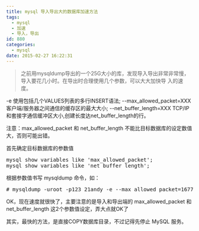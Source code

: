 ```yaml
---
title: mysql 导入导出大的数据库加速方法
tags:
  - mysql
  - 加速
  - 导入，导出
id: 880
categories:
  - mysql
date: 2015-02-27 16:22:31
---
```


> 之前用mysqldump导出的一个25G大小的库，发现导入导出非常非常慢，导入要花几小时。在导出时合理使用几个参数，可以大大加快导 入的速度。

-e 使用包括几个VALUES列表的多行INSERT语法;
--max_allowed_packet=XXX 客户端/服务器之间通信的缓存区的最大大小;
--net_buffer_length=XXX TCP/IP和套接字通信缓冲区大小,创建长度达net_buffer_length的行。

注意：max_allowed_packet 和 net_buffer_length 不能比目标数据库的设定数值 大，否则可能出错。

首先确定目标数据库的参数值
<pre>
mysql show variables like 'max_allowed_packet';
mysql show variables like 'net_buffer_length';
</pre>
根据参数值书写 mysqldump 命令，如：
<pre>
# mysqldump -uroot -p123 21andy -e --max_allowed_packet=16777216 --net_buffer_length=16384 > aaa.sql
</pre>
OK，现在速度就很快了，主要注意的是导入和导出端的 max_allowed_packet 和 net_buffer_length 这2个参数值设定，弄大点就OK了

其实，最快的方法，是直接COPY数据库目录，不过记得先停止 MySQL 服务。